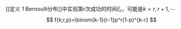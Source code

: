 [[定义 1 Bernoulli分布]]中实验第$r$次成功的时间$\xi_r$，可能是$k=r, r+1, \cdots$
$$
f(k;r,p)=\binom{k-1}{r-1}p^r(1-p)^{k-r}
$$
